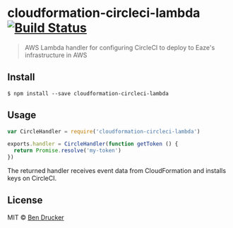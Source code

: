 # cloudformation-circleci-lambda [![Build Status](https://travis-ci.org/bendrucker/cloudformation-circleci-lambda.svg?branch=master)](https://travis-ci.org/bendrucker/cloudformation-circleci-lambda)

> AWS Lambda handler for configuring CircleCI to deploy to Eaze's infrastructure in AWS

## Install

```
$ npm install --save cloudformation-circleci-lambda
```


## Usage

```js
var CircleHandler = require('cloudformation-circleci-lambda')

exports.handler = CircleHandler(function getToken () {
  return Promise.resolve('my-token')
})
```

The returned handler receives event data from CloudFormation and installs keys on CircleCI.


## License

MIT © [Ben Drucker](http://bendrucker.me)
